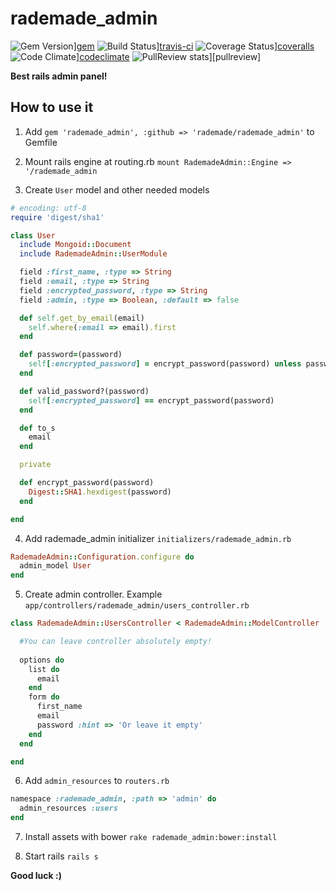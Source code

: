 rademade_admin
========

![Gem Version](http://img.shields.io/gem/v/rademade_admin.svg)][gem]
![Build Status](https://travis-ci.org/Rademade/rademade_admin.svg?branch=master)][travis-ci]
![Coverage Status](https://coveralls.io/repos/Rademade/rademade_admin/badge.png)][coveralls]
![Code Climate](http://img.shields.io/codeclimate/github/Rademade/rademade_admin.svg)][codeclimate]
![PullReview stats](https://www.pullreview.com/github/Rademade/rademade_admin/badges/master.svg?)][pullreview]


[gem]: https://rubygems.org/gems/rademade_admin
[travis-ci]: https://travis-ci.org/Rademade/rademade_admin
[coveralls]: https://coveralls.io/r/Rademade/rademade_admin
[codeclimate]: https://codeclimate.com/github/Rademade/rademade_admin
[pullreview]: https://www.pullreview.com/github/Rademade/rademade_admin/reviews/master

**Best rails admin panel!**


How to use it
--------------

1) Add `gem 'rademade_admin', :github => 'rademade/rademade_admin'` to Gemfile

2) Mount rails engine at routing.rb `mount RademadeAdmin::Engine => '/rademade_admin`

3) Create `User` model  and other needed models
```ruby
# encoding: utf-8
require 'digest/sha1'

class User
  include Mongoid::Document
  include RademadeAdmin::UserModule

  field :first_name, :type => String
  field :email, :type => String
  field :encrypted_password, :type => String
  field :admin, :type => Boolean, :default => false

  def self.get_by_email(email)
    self.where(:email => email).first
  end

  def password=(password)
    self[:encrypted_password] = encrypt_password(password) unless password.blank?
  end

  def valid_password?(password)
    self[:encrypted_password] == encrypt_password(password)
  end

  def to_s
    email
  end

  private

  def encrypt_password(password)
    Digest::SHA1.hexdigest(password)
  end

end
```


4) Add rademade_admin initializer `initializers/rademade_admin.rb`
```ruby
RademadeAdmin::Configuration.configure do
  admin_model User
end
```

5) Create admin controller. Example `app/controllers/rademade_admin/users_controller.rb`
```ruby
class RademadeAdmin::UsersController < RademadeAdmin::ModelController

  #You can leave controller absolutely empty!
  
  options do
    list do
      email
    end
    form do
      first_name
      email
      password :hint => 'Or leave it empty'
    end
  end

end
```

6) Add `admin_resources` to `routers.rb`
```ruby
namespace :rademade_admin, :path => 'admin' do
  admin_resources :users
end
```

7) Install assets with bower `rake rademade_admin:bower:install`

8) Start rails `rails s`

**Good luck :)**
